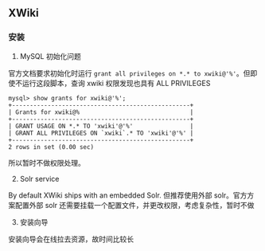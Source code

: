 ## XWiki

### 安装

1. MySQL 初始化问题

官方文档要求初始化时运行 `grant all privileges on *.* to xwiki@'%'`。但即使不运行这段脚本，查询 xwiki 权限发现也具有 ALL PRIVILEGES 

```
mysql> show grants for xwiki@'%';
+--------------------------------------------------+
| Grants for xwiki@%                               |
+--------------------------------------------------+
| GRANT USAGE ON *.* TO 'xwiki'@'%'                |
| GRANT ALL PRIVILEGES ON `xwiki`.* TO 'xwiki'@'%' |
+--------------------------------------------------+
2 rows in set (0.00 sec)
```

所以暂时不做权限处理。  

2. Solr service

By default XWiki ships with an embedded Solr. 但推荐使用外部 solr。官方方案配置外部 solr 还需要挂载一个配置文件，并更改权限，考虑复杂性，暂时不做

3. 安装向导

安装向导会在线拉去资源，故时间比较长

